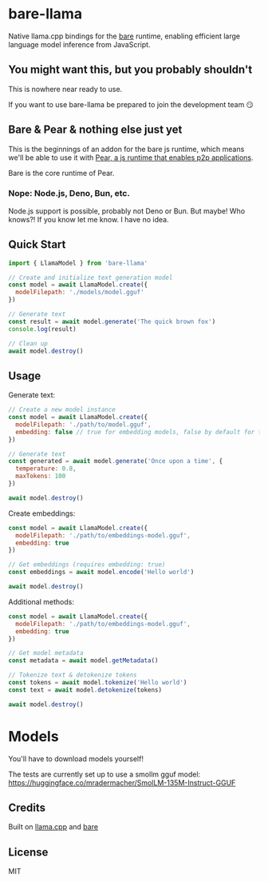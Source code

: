 # bare-llama

Native llama.cpp bindings for the [bare](https://github.com/holepunchto/bare) runtime, enabling efficient large language model inference from JavaScript.

## You might want this, but you probably shouldn't

This is nowhere near ready to use.

If you want to use bare-llama be prepared to join the development team 😏

## Bare & Pear & nothing else just yet

This is the beginnings of an addon for the bare js runtime, which means we'll be able to use it with [Pear, a js runtime that enables p2p applications](https://github.com/holepunchto/pear).

Bare is the core runtime of Pear.

### Nope: Node.js, Deno, Bun, etc.

Node.js support is possible, probably not Deno or Bun. But maybe! Who knows?! If you know let me know. I have no idea.

## Quick Start

```javascript
import { LlamaModel } from 'bare-llama'

// Create and initialize text generation model
const model = await LlamaModel.create({
  modelFilepath: './models/model.gguf'
})

// Generate text
const result = await model.generate('The quick brown fox')
console.log(result)

// Clean up
await model.destroy()
```

## Usage

Generate text:

```javascript
// Create a new model instance
const model = await LlamaModel.create({
  modelFilepath: './path/to/model.gguf',
  embedding: false // true for embedding models, false by default for text generation models
})

// Generate text
const generated = await model.generate('Once upon a time', {
  temperature: 0.8,
  maxTokens: 100
})

await model.destroy()
```

Create embeddings:

```js
const model = await LlamaModel.create({
  modelFilepath: './path/to/embeddings-model.gguf',
  embedding: true
})

// Get embeddings (requires embedding: true)
const embeddings = await model.encode('Hello world')

await model.destroy()
```

Additional methods:

```javascript
const model = await LlamaModel.create({
  modelFilepath: './path/to/embeddings-model.gguf',
  embedding: true
})

// Get model metadata
const metadata = await model.getMetadata()

// Tokenize text & detokenize tokens
const tokens = await model.tokenize('Hello world')
const text = await model.detokenize(tokens)

await model.destroy()
```

# Models

You'll have to download models yourself!

The tests are currently set up to use a smollm gguf model: https://huggingface.co/mradermacher/SmolLM-135M-Instruct-GGUF

## Credits

Built on [llama.cpp](https://github.com/ggerganov/llama.cpp) and [bare](https://github.com/holepunchto/bare)

## License

MIT
